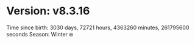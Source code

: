 # Version: v8.3.16
Time since birth: 3030 days, 72721 hours, 4363260 minutes, 261795600 seconds
Season: Winter ❄️
